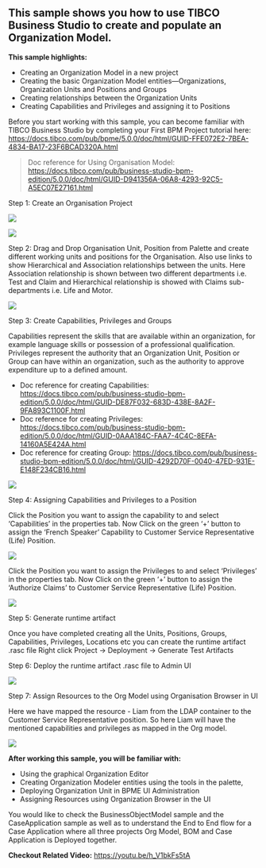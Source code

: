 ## This sample shows you how to use TIBCO Business Studio to create and populate an Organization Model.

**This sample highlights:**
- Creating an Organization Model in a new project
- Creating the basic Organization Model entities—Organizations, Organization Units and Positions and Groups
- Creating relationships between the Organization Units
- Creating Capabilities and Privileges and assigning it to Positions

Before you start working with this sample, you can become familiar with TIBCO Business Studio by completing your First BPM Project tutorial here: https://docs.tibco.com/pub/bpme/5.0.0/doc/html/GUID-FFE072E2-7BEA-4834-BA17-23F6BCAD320A.html
>Doc reference for Using Organisation Model: https://docs.tibco.com/pub/business-studio-bpm-edition/5.0.0/doc/html/GUID-D941356A-06A8-4293-92C5-A5EC07E27161.html

Step 1: Create an Organisation Project

![ ](import-screenshots/5.png)

![ ](import-screenshots/2.png)

Step 2: Drag and Drop Organisation Unit, Position from Palette and create different working units and positions for the Organisation. Also use links to show Hierarchical and Association relationships between the units. Here Association relationship is shown between two different departments i.e. Test and Claim and Hierarchical relationship is showed with Claims sub-departments i.e. Life and Motor.

![ ](import-screenshots/3.JPG)

Step 3: Create Capabilities, Privileges and Groups

Capabilities represent the skills that are available within an organization, for example language skills or possession of a professional qualification. 
Privileges represent the authority that an Organization Unit, Position or Group can have within an organization, such as the authority to approve expenditure up to a defined amount.
- Doc reference for creating Capabilities: https://docs.tibco.com/pub/business-studio-bpm-edition/5.0.0/doc/html/GUID-DE87F032-683D-438E-8A2F-9FA893C1100F.html
- Doc reference for creating Privileges: https://docs.tibco.com/pub/business-studio-bpm-edition/5.0.0/doc/html/GUID-0AAA184C-FAA7-4C4C-8EFA-14160A5E424A.html
- Doc reference for creating Group: https://docs.tibco.com/pub/business-studio-bpm-edition/5.0.0/doc/html/GUID-4292D70F-0040-47ED-931E-E148F234CB16.html

![ ](import-screenshots/4.JPG)

Step 4: Assigning Capabilities and Privileges to a Position

Click the Position you want to assign the capability to and select ‘Capabilities’ in the properties tab. Now Click on the green ‘+’ button to assign the ‘French Speaker’ Capability to Customer Service Representative (Life) Position.

![ ](import-screenshots/6.png)

Click the Position you want to assign the Privileges to and select ‘Privileges’ in the properties tab. Now Click on the green ‘+’ button to assign the ‘Authorize Claims’ to Customer Service Representative (Life) Position.

![ ](import-screenshots/7.png)

Step 5: Generate runtime artifact

Once you have completed creating all the Units, Positions, Groups, Capabilities, Privileges, Locations etc you can create the runtime artifact .rasc file
Right click Project → Deployment → Generate Test Artifacts

Step 6: Deploy the runtime artifact .rasc file to Admin UI

![ ](import-screenshots/8.png)

Step 7: Assign Resources to the Org Model using Organisation Browser in UI

Here we have mapped the resource - Liam from the LDAP container to the Customer Service Representative position. So here Liam will have the mentioned capabilities and privileges as mapped in the Org model.

![ ](import-screenshots/9.png)

**After working this sample, you will be familiar with:**
- Using the graphical Organization Editor
- Creating Organization Modeler entities using the tools in the palette,
- Deploying Organization Unit in BPME UI Administration
- Assigning Resources using Organization Browser in the UI

You would like to check the BusinessObjectModel sample and the CaseApplication sample as well as to understand the End to End flow for a Case Application where all three projects Org Model, BOM and Case Application is Deployed together.

**Checkout Related Video:** https://youtu.be/h_V1bkFs5tA




